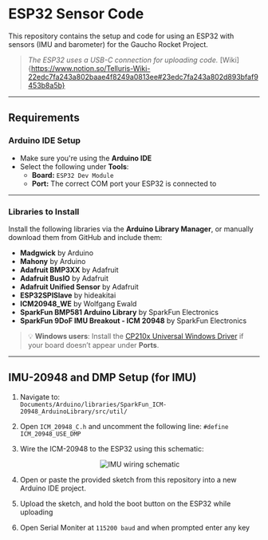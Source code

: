 #  ESP32 Sensor Code

This repository contains the setup and code for using an ESP32 with sensors (IMU and barometer) for the Gaucho Rocket Project.

>  *The ESP32 uses a USB-C connection for uploading code.*
> [Wiki]{https://www.notion.so/Telluris-Wiki-22edc7fa243a802baae4f8249a0813ee#23edc7fa243a802d893bfaf9453b8a5b}
---

##  Requirements

###  Arduino IDE Setup

- Make sure you're using the **Arduino IDE**
- Select the following under **Tools**:
  - **Board:** `ESP32 Dev Module`
  - **Port:** The correct COM port your ESP32 is connected to

---

###  Libraries to Install

Install the following libraries via the **Arduino Library Manager**, or manually download them from GitHub and include them:

- **Madgwick** by Arduino  
- **Mahony** by Arduino  
- **Adafruit BMP3XX** by Adafruit  
- **Adafruit BusIO** by Adafruit  
- **Adafruit Unified Sensor** by Adafruit  
- **ESP32SPISlave** by hideakitai  
- **ICM20948_WE** by Wolfgang Ewald  
- **SparkFun BMP581 Arduino Library** by SparkFun Electronics  
- **SparkFun 9DoF IMU Breakout - ICM 20948** by SparkFun Electronics  

> 💡 **Windows users**: Install the [CP210x Universal Windows Driver](https://www.silabs.com/developers/usb-to-uart-bridge-vcp-drivers) if your board doesn’t appear under **Ports**.

---

##  IMU-20948 and DMP Setup (for IMU)

1. Navigate to:  
   `Documents/Arduino/libraries/SparkFun_ICM-20948_ArduinoLibrary/src/util/`

2. Open `ICM_20948_C.h` and uncomment the following line:   `#define ICM_20948_USE_DMP`
3. Wire the ICM-20948 to the ESP32 using this schematic: <p align="center"> <img src="https://github.com/user-attachments/assets/55271a32-4c1b-4f5f-b4ea-8b9dc3966151" alt="IMU wiring schematic"/> </p>
4. Open or paste the provided sketch from this repository into a new Arduino IDE project.
5. Upload the sketch, and hold the boot button on the ESP32 while uploading
6. Open Serial Moniter at `115200 baud` and when prompted enter any key
